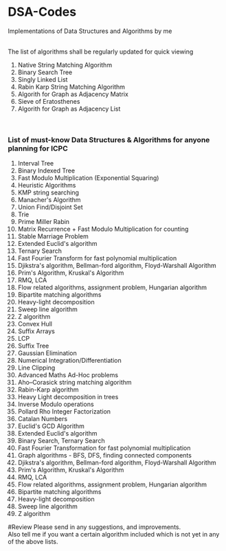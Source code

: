 # DSA-Codes
Implementations of Data Structures and Algorithms by me

<br>
The list of algorithms shall be regularly updated for quick viewing
<ol>
<li>Native String Matching Algorithm</li>
<li>Binary Search Tree</li>
<li>Singly Linked List</li>
<li>Rabin Karp String Matching Algorithm</li>
<li>Algorith for Graph as Adjacency Matrix</li>
<li>Sieve of Eratosthenes</li>
<li>Algorith for Graph as Adjacency List</li>
</ol>

<br>
<h3>List of must-know Data Structures & Algorithms for anyone planning for ICPC</h3>
<ol>
<li>Interval Tree</li>
<li>Binary Indexed Tree</li>
<li>Fast Modulo Multiplication (Exponential Squaring)</li>
<li>Heuristic Algorithms</li>
<li>KMP string searching</li>
<li>Manacher's Algorithm</li>
<li>Union Find/Disjoint Set</li>
<li>Trie</li>
<li>Prime Miller Rabin</li>
<li>Matrix Recurrence + Fast Modulo Multiplication for counting</li>
<li>Stable Marriage Problem</li>
<li>Extended Euclid's algorithm</li>
<li>Ternary Search</li>
<li>Fast Fourier Transform for fast polynomial multiplication</li>
<li>Djikstra's algorithm, Bellman-ford algorithm, Floyd-Warshall Algorithm</li>
<li>Prim's Algorithm, Kruskal's Algorithm</li>
<li>RMQ, LCA</li>
<li>Flow related algorithms, assignment problem, Hungarian algorithm</li>
<li>Bipartite matching algorithms</li>
<li>Heavy-light decomposition</li>
<li>Sweep line algorithm</li>
<li>Z algorithm</li>
<li>Convex Hull</li>
<li>Suffix Arrays</li>
<li>LCP</li>
<li>Suffix Tree</li>
<li>Gaussian Elimination</li>
<li>Numerical Integration/Differentiation</li>
<li>Line Clipping</li>
<li>Advanced Maths Ad-Hoc problems</li>
<li>Aho–Corasick string matching algorithm</li>
<li>Rabin-Karp algorithm</li>
<li>Heavy Light decomposition in trees</li>
<li>Inverse Modulo operations</li>
<li>Pollard Rho Integer Factorization</li>
<li>Catalan Numbers</li>
<li>Euclid's GCD Algorithm</li>
<li>Extended Euclid's algorithm</li>
<li>Binary Search, Ternary Search</li>
<li>Fast Fourier Transformation for fast polynomial multiplication</li>
<li>Graph algorithms - BFS, DFS, finding connected components</li>
<li>Djikstra's algorithm, Bellman-ford algorithm, Floyd-Warshall Algorithm</li>
<li>Prim's Algorithm, Kruskal's Algorithm</li>
<li>RMQ, LCA</li>
<li>Flow related algorithms, assignment problem, Hungarian algorithm</li>
<li>Bipartite matching algorithms</li>
<li>Heavy-light decomposition</li>
<li>Sweep line algorithm</li>
<li>Z algorithm</li>
</ol>

#Review
Please send in any suggestions, and improvements.
<br>
Also tell me if you want a certain algorithm included which is not yet in any of the above lists.
